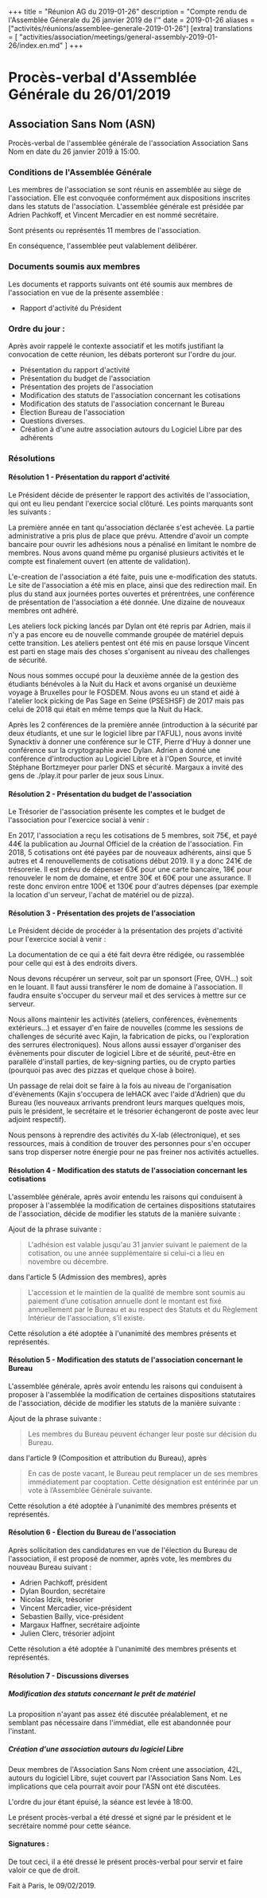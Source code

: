 +++
title = "Réunion AG du 2019-01-26"
description = "Compte rendu de l'Assemblée Génerale du 26 janvier 2019 de l'"
date = 2019-01-26
aliases = ["activités/réunions/assemblee-generale-2019-01-26"]
[extra]
translations = [
    "activities/association/meetings/general-assembly-2019-01-26/index.en.md"
]
+++

# Procès-verbal d'Assemblée Générale du 26/01/2019

## Association Sans Nom (ASN)

Procès-verbal de l'assemblée générale de l'association Association Sans Nom en
date du 26 janvier 2019 à 15:00.

### Conditions de l'Assemblée Générale

Les membres de l'association se sont réunis en assemblée au siège de
l'association. Elle est convoquée conformément aux dispositions inscrites dans
les statuts de l'association. L'assemblée générale est présidée par Adrien
Pachkoff, et Vincent Mercadier en est nommé secrétaire.

Sont présents ou représentés 11 membres de l'association.

En conséquence, l'assemblée peut valablement délibérer.

### Documents soumis aux membres

Les documents et rapports suivants ont été soumis aux membres de l'association
en vue de la présente assemblée&nbsp;:

- Rapport d'activité du Président

### Ordre du jour&nbsp;:

Après avoir rappelé le contexte associatif et les motifs justifiant la
convocation de cette réunion, les débats porteront sur l'ordre du jour.

- Présentation du rapport d'activité
- Présentation du budget de l'association
- Présentation des projets de l'association
- Modification des statuts de l'association concernant les cotisations
- Modification des statuts de l'association concernant le Bureau
- Élection Bureau de l'association
- Questions diverses.
- Création à d'une autre association autours du Logiciel Libre par des adhérents

### Résolutions

#### Résolution 1 - Présentation du rapport d'activité

Le Président décide de présenter le rapport des activités de l'association, qui
ont eu lieu pendant l'exercice social clôturé. Les points marquants sont les
suivants&nbsp;:

La première année en tant qu'association déclarée s'est achevée. La partie
administrative a pris plus de place que prévu. Attendre d'avoir un compte
bancaire pour ouvrir les adhésions nous a pénalisé en limitant le nombre de
membres. Nous avons quand même pu organisé plusieurs activités et le compte est
finalement ouvert (en attente de validation).

L'e-creation de l'association a été faite, puis une e-modification des statuts.
Le site de l'association a été mis en place, ainsi que des redirection mail. En
plus du stand aux journées portes ouvertes et prérentrées, une conférence de
présentation de l'association a été donnée. Une dizaine de nouveaux membres ont
adhéré.

Les ateliers lock picking lancés par Dylan ont été repris par Adrien, mais il
n'y a pas encore eu de nouvelle commande groupée de matériel depuis cette
transition. Les ateliers pentest ont été mis en pause lorsque Vincent est parti
en stage mais des choses s'organisent au niveau des challenges de sécurité.

Nous nous sommes occupé pour la deuxième année de la gestion des étudiants
bénévoles à la Nuit du Hack et avons organisé un deuxième voyage à Bruxelles
pour le FOSDEM. Nous avons eu un stand et aidé à l'atelier lock picking de Pas
Sage en Seine (PSESHSF) de 2017 mais pas celui de 2018 qui était en même temps
que la Nuit du Hack.

Après les 2 conférences de la première année (introduction à la sécurité par
deux étudiants, et une sur le logiciel libre par l'AFUL), nous avons invité
Synacktiv à donner une conférence sur le CTF, Pierre d'Huy à donner une
conférence sur la cryptographie avec Dylan. Adrien a donné une conférence
d'introduction au Logiciel Libre et à l'Open Source, et invité Stéphane
Bortzmeyer pour parler DNS et sécurité. Margaux a invité des gens de ./play.it
pour parler de jeux sous Linux.

#### Résolution 2 - Présentation du budget de l'association
Le Trésorier de l'association présente les comptes et le budget de
l'association pour l'exercice social à venir&nbsp;:

En 2017, l'association a reçu les cotisations de 5 membres, soit 75€, et payé
44€ la publication au Journal Officiel de la création de l'association. Fin
2018, 5 cotisations ont été payées par de nouveaux adhérents, ainsi que 5
autres et 4 renouvellements de cotisations début 2019. Il y a donc 241€ de
trésorerie. Il est prévu de dépenser 63€ pour une carte bancaire, 18€ pour
renouveler le nom de domaine, et entre 30€ et 60€ pour une assurance. Il reste
donc environ entre 100€ et 130€ pour d'autres dépenses (par exemple la location
d'un serveur, l'achat de matériel ou de pizza).

#### Résolution 3 - Présentation des projets de l'association

Le Président décide de procéder à la présentation des projets d'activité pour
l'exercice social à venir&nbsp;:

La documentation de ce qui a été fait devra être rédigée, ou rassemblée pour
celle qui est à des endroits divers.

Nous devons récupérer un serveur, soit par un sponsort (Free, OVH…) soit en le
louant. Il faut aussi transférer le nom de domaine à l'association. Il faudra
ensuite s'occuper du serveur mail et des services à mettre sur ce serveur.

Nous allons maintenir les activités (ateliers, conférences, évènements
extérieurs…) et essayer d'en faire de nouvelles (comme les sessions de
challenges de sécurité avec Kajin, la fabrication de picks, ou l'exploration
des serrures électroniques). Nous allons aussi essayer d'organiser des
évènements pour discuter de logiciel Libre et de séurité, peut-être en
parallèle d'install parties, de key-signing parties, ou de crypto parties
(pourquoi pas avec des pizzas et quelque chose à boire).

Un passage de relai doit se faire à la fois au niveau de l'organisation
d'évènements (Kajin s'occupera de leHACK avec l'aide d'Adrien) que du Bureau
(les nouveaux arrivants prendront leurs marques quelques mois, puis le
président, le secrétaire et le trésorier échangeront de poste avec leur adjoint
respectif).

Nous pensons à reprendre des activités du X-lab (électronique), et ses
ressources, mais à condition de trouver des personnes pour s'en occuper sans
trop disperser notre énergie pour ne pas freiner nos activités actuelles.

#### Résolution 4 - Modification des statuts de l'association concernant les cotisations

L'assemblée générale, après avoir entendu les raisons qui conduisent à proposer
à l'assemblée la modification de certaines dispositions statutaires de
l'association, décide de modifier les statuts de la manière suivante&nbsp;:

Ajout de la phrase suivante&nbsp;:

> L'adhésion est valable jusqu'au 31 janvier suivant le paiement de la
> cotisation, ou une année supplémentaire si celui-ci a lieu en novembre ou
> décembre.

dans l'article 5 (Admission des membres), après

> L'accession et le maintien de la qualité de membre sont soumis au paiement
> d’une cotisation annuelle dont le montant est fixé annuellement par le Bureau
> et au respect des Statuts et du Règlement Intérieur de l'association, s’il
> existe.

Cette résolution a été adoptée à l'unanimité des membres présents et
représentés.

#### Résolution 5 - Modification des statuts de l'association concernant le Bureau

L'assemblée générale, après avoir entendu les raisons qui conduisent à proposer
à l'assemblée la modification de certaines dispositions statutaires de
l'association, décide de modifier les statuts de la manière suivante&nbsp;:

Ajout de la phrase suivante&nbsp;:

> Les membres du Bureau peuvent échanger leur poste sur décision du Bureau.

dans l'article 9 (Composition et attribution du Bureau), après

> En cas de poste vacant, le Bureau peut remplacer un de ses membres
> immédiatement par cooptation. Cette désignation est entérinée par un vote à
> l’Assemblée Générale suivante.

Cette résolution a été adoptée à l'unanimité des membres présents et
représentés.

#### Résolution 6 - Élection du Bureau de l'association

Après sollicitation des candidatures en vue de l'élection du Bureau de
l'association, il est proposé de nommer, après vote, les membres du nouveau
Bureau suivant&nbsp;:

- Adrien Pachkoff, président
- Dylan Bourdon, secrétaire
- Nicolas Idzik, trésorier
- Vincent Mercadier, vice-président
- Sebastien Bailly, vice-président
- Margaux Haffner, secrétaire adjointe
- Julien Clerc, trésorier adjoint

Cette résolution a été adoptée à l'unanimité des membres présents et
représentés.

#### Résolution 7 - Discussions diverses

##### Modification des statuts concernant le prêt de matériel

La proposition n'ayant pas assez été discutée préalablement, et ne semblant pas
nécessaire dans l'immédiat, elle est abandonnée pour l'instant.

##### Création d'une association autours du logiciel Libre

Deux membres de l'Association Sans Nom créent une association, 42L, autours du
logiciel Libre, sujet couvert par l'Association Sans Nom.
Les implications que cela pourrait avoir pour l'ASN ont été discutées.

L'ordre du jour étant épuisé, la séance est levée à 18:00.

Le présent procès-verbal a été dressé et signé par le président et le
secrétaire nommé pour cette séance.

#### Signatures&nbsp;:

De tout ceci, il a été dressé le présent procès-verbal pour servir et faire
valoir ce que de droit.

Fait à Paris, le 09/02/2019.


